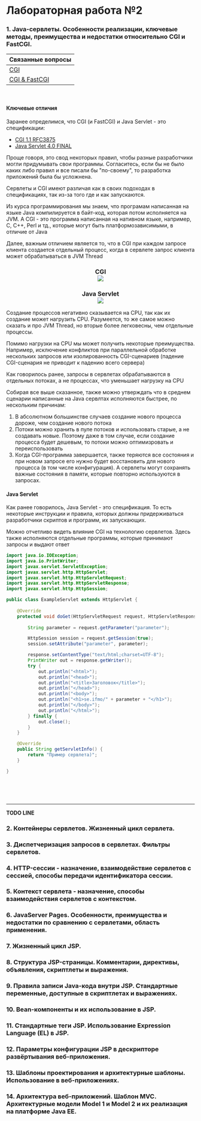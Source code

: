 # Лабораторная работа №2

### 1. Java-сервлеты. Особенности реализации, ключевые методы, преимущества и недостатки относительно CGI и FastCGI.

|Связанные вопросы|
| --- |
|[CGI](https://github.com/AppLoidx/web-development-cheats-1/blob/master/Lab1.md#12-%D1%81%D0%B5%D1%80%D0%B2%D0%B5%D1%80%D0%BD%D1%8B%D0%B5-%D1%81%D1%86%D0%B5%D0%BD%D0%B0%D1%80%D0%B8%D0%B8-cgi---%D0%BE%D0%BF%D1%80%D0%B5%D0%B4%D0%B5%D0%BB%D0%B5%D0%BD%D0%B8%D0%B5-%D0%BD%D0%B0%D0%B7%D0%BD%D0%B0%D1%87%D0%B5%D0%BD%D0%B8%D0%B5-%D0%BA%D0%BB%D1%8E%D1%87%D0%B5%D0%B2%D1%8B%D0%B5-%D0%BE%D1%81%D0%BE%D0%B1%D0%B5%D0%BD%D0%BD%D0%BE%D1%81%D1%82%D0%B8)|
|[CGI & FastCGI](https://github.com/AppLoidx/web-development-cheats-1/blob/master/Lab1.md#13-fastcgi-%D0%B8-cgi)|

<br>

#### Ключевые отличия

Заранее определимся, что CGI (и FastCGI) и Java Servlet - это спецификации:
* [CGI 1.1 RFC3875](https://web.archive.org/web/20090529081353/http://www.ietf.org/rfc/rfc3875.txt)
* [Java Servlet 4.0 FINAL](https://javaee.github.io/servlet-spec/downloads/servlet-4.0/servlet-4_0_FINAL.pdf)

Проще говоря, это свод некоторых правил, чтобы разные разработчики могли придумывать свои программы.
Согласитесь, если бы не было каких либо правил и все писали бы "по-своему", то разработка приложений
была бы усложнена.

Сервлеты и CGI имеют различая как в своих подоходах в спецификациях, так из-за того где и как запускаются.

Из курса программирования мы знаем, что програмам написанная на языке Java компилируется в байт-код, которая
потом исполняется на JVM. А CGI - это программа написанная на нативном языке, например, С, C++, Perl и тд., которые
могут быть платформозависимыми, в отличие от Java

Далее, важным отличием является то, что в CGI при каждом запросе клиента создается отдельный процесс, когда в сервлете
запрос клиента может обрабатываться в JVM Thread

<h3 align=center>CGI<br><img src="https://i.imgur.com/lereWPS.png" /></h3>
<h3 align=center>Java Servlet<br><img src="https://i.imgur.com/YHs5ABH.png" /></h3>

Создание процессов негативно сказывается на CPU, так как их создание может нагрузить CPU. Разумеется, то же самое можно
сказать и про JVM Thread, но вторые более легковесны, чем отдельные процессы.

Помимо нагрузки на CPU мы может получить некоторые преимущества. Например, исключение конфликтов при параллельной 
обработке нескольких запросов или изолированность CGI-сценариев (падение CGI-сценария не приводит к падению всего сервера)

Как говорилось ранее, запросы в сервлетах обрабатываются в отдельных потоках, а не процессах, что уменьшает нагрузку на CPU

Собирая все выше сказанное, также можно утверждать что в среднем сценарии написанные на Java сервлтах исполняются быстрее,
по нескольким причинам:
1. В абсолютном большинстве случаев создание нового процесса дороже, чем создание нового потока
2. Потоки можно хранить в пуле потоков и использовать старые, а не создавать новые. Поэтому даже в том
случае, если создание процесса будет дешевым, то потоки можно оптимизровать и переиспользовать
3. Когда CGI-программа завершается, также теряются все состояния и при новом запросе его нужно будет восстановить
для нового процесса (в том числе конфигурация). А сервлеты могут сохранять важные состояния в памяти, которые повторно используются в запросах.

#### Java Servlet
Как ранее говорилось, Java Servlet - это спецификация. То есть некоторые инструкции и правила, которых должны придерживаться
разработчики скриптов и программ, их запускающих.

Можно отчетливо видеть влияние CGI на технологию сервлетов. Здесь также исполняются отдельные программы, которые принимают запросы
и выдают ответ

```java
import java.io.IOException;
import java.io.PrintWriter;
import javax.servlet.ServletException;
import javax.servlet.http.HttpServlet;
import javax.servlet.http.HttpServletRequest;
import javax.servlet.http.HttpServletResponse;
import javax.servlet.http.HttpSession;

public class ExampleServlet extends HttpServlet {
   
    @Override
    protected void doGet(HttpServletRequest request, HttpServletResponse response) throws ServletException, IOException {
        
        String parameter = request.getParameter("parameter");

        HttpSession session = request.getSession(true);
        session.setAttribute("parameter", parameter);

        response.setContentType("text/html;charset=UTF-8");
        PrintWriter out = response.getWriter();
        try {
            out.println("<html>");
            out.println("<head>");
            out.println("<title>Заголовок</title>");
            out.println("</head>");
            out.println("<body>");
            out.println("<h1>se.ifmo/" + parameter + "</h1>");
            out.println("</body>");
            out.println("</html>");
        } finally {
            out.close();
        }
    } 

    @Override
    public String getServletInfo() {
        return "Пример сервлета)";
    }

}
```




<br><br><br>
<hr/>

**TODO LINE**

### 2. Контейнеры сервлетов. Жизненный цикл сервлета.

### 3. Диспетчеризация запросов в сервлетах. Фильтры сервлетов.

### 4. HTTP-сессии - назначение, взаимодействие сервлетов с сессией, способы передачи идентификатора сессии.

### 5. Контекст сервлета - назначение, способы взаимодействия сервлетов с контекстом.

### 6. JavaServer Pages. Особенности, преимущества и недостатки по сравнению с сервлетами, область применения.

### 7. Жизненный цикл JSP.

### 8. Структура JSP-страницы. Комментарии, директивы, объявления, скриптлеты и выражения.

### 9. Правила записи Java-кода внутри JSP. Стандартные переменные, доступные в скриптлетах и выражениях.

### 10. Bean-компоненты и их использование в JSP.

### 11. Стандартные теги JSP. Использование Expression Language (EL) в JSP.

### 12. Параметры конфигурации JSP в дескрипторе развёртывания веб-приложения.

### 13. Шаблоны проектирования и архитектурные шаблоны. Использование в веб-приложениях.

### 14. Архитектура веб-приложений. Шаблон MVC. Архитектурные модели Model 1 и Model 2 и их реализация на платформе Java EE.

